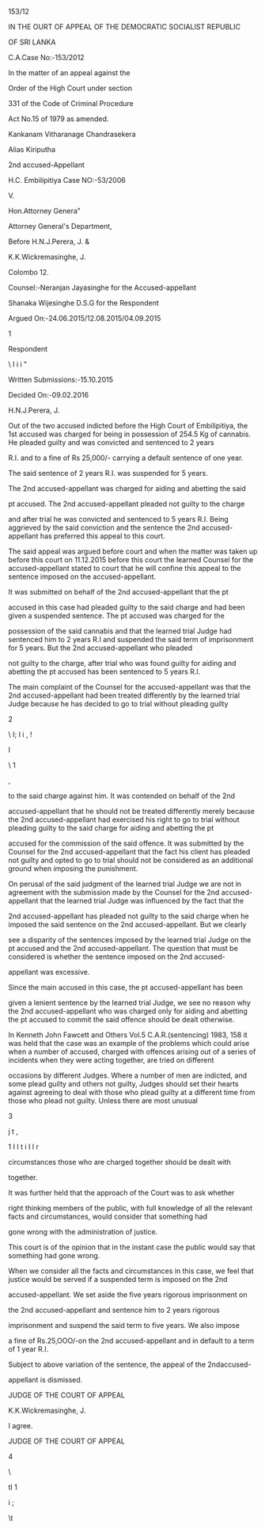 153/12

IN THE OURT OF APPEAL OF THE DEMOCRATIC SOCIALIST REPUBLIC

OF SRI LANKA

C.A.Case No:-153/2012

In the matter of an appeal against the

Order of the High Court under section

331 of the Code of Criminal Procedure

Act No.15 of 1979 as amended.

Kankanam Vitharanage Chandrasekera

Alias Kiriputha

2nd accused-Appellant

H.C. Embilipitiya Case NO:-53/2006

V.

Hon.Attorney Genera"

Attorney General's Department,

Before H.N.J.Perera, J. &

K.K.Wickremasinghe, J.

Colombo 12.

Counsel:-Neranjan Jayasinghe for the Accused-appellant

Shanaka Wijesinghe D.S.G for the Respondent

Argued On:-24.06.2015/12.08.2015/04.09.2015

1

Respondent

\ I i i "

Written Submissions:-15.10.2015

Decided On:-09.02.2016

H.N.J.Perera, J.

Out of the two accused indicted before the High Court of Embilipitiya, the 1st accused was charged for being in possession of 254.5 Kg of cannabis. He pleaded guilty and was convicted and sentenced to 2 years

R.I. and to a fine of Rs 25,000/- carrying a default sentence of one year.

The said sentence of 2 years R.I. was suspended for 5 years.

The 2nd accused-appellant was charged for aiding and abetting the said

pt accused. The 2nd accused-appellant pleaded not guilty to the charge

and after trial he was convicted and sentenced to 5 years R.I. Being aggrieved by the said conviction and the sentence the 2nd accused-appellant has preferred this appeal to this court.

The said appeal was argued before court and when the matter was taken up before this court on 11.12.2015 before this court the learned Counsel for the accused-appellant stated to court that he will confine this appeal to the sentence imposed on the accused-appellant.

It was submitted on behalf of the 2nd accused-appellant that the pt

accused in this case had pleaded guilty to the said charge and had been given a suspended sentence. The pt accused was charged for the

possession of the said cannabis and that the learned trial Judge had sentenced him to 2 years R.I and suspended the said term of imprisonment for 5 years. But the 2nd accused-appellant who pleaded

not guilty to the charge, after trial who was found guilty for aiding and abetting the pt accused has been sentenced to 5 years R.I.

The main complaint of the Counsel for the accused-appellant was that the 2nd accused-appellant had been treated differently by the learned trial Judge because he has decided to go to trial without pleading guilty

2

\ I; I i , !

I

\ 1

,

to the said charge against him. It was contended on behalf of the 2nd

accused-appellant that he should not be treated differently merely because the 2nd accused-appellant had exercised his right to go to trial without pleading guilty to the said charge for aiding and abetting the pt

accused for the commission of the said offence. It was submitted by the Counsel for the 2nd accused-appellant that the fact his client has pleaded not guilty and opted to go to trial should not be considered as an additional ground when imposing the punishment.

On perusal of the said judgment of the learned trial Judge we are not in agreement with the submission made by the Counsel for the 2nd accused-appellant that the learned trial Judge was influenced by the fact that the

2nd accused-appellant has pleaded not guilty to the said charge when he imposed the said sentence on the 2nd accused-appellant. But we clearly

see a disparity of the sentences imposed by the learned trial Judge on the pt accused and the 2nd accused-appellant. The question that must be considered is whether the sentence imposed on the 2nd accused-

appellant was excessive.

Since the main accused in this case, the pt accused-appellant has been

given a lenient sentence by the learned trial Judge, we see no reason why the 2nd accused-appellant who was charged only for aiding and abetting the pt accused to commit the said offence should be dealt otherwise.

In Kenneth John Fawcett and Others Vol.5 C.A.R.(sentencing) 1983, 158 it was held that the case was an example of the problems which could arise when a number of accused, charged with offences arising out of a series of incidents when they were acting together, are tried on different

occasions by different Judges. Where a number of men are indicted, and some plead guilty and others not guilty, Judges should set their hearts against agreeing to deal with those who plead guilty at a different time from those who plead not guilty. Unless there are most unusual

3

j t ,

1 I I t i I l r

circumstances those who are charged together should be dealt with

together.

It was further held that the approach of the Court was to ask whether

right thinking members of the public, with full knowledge of all the relevant facts and circumstances, would consider that something had

gone wrong with the administration of justice.

This court is of the opinion that in the instant case the public would say that something had gone wrong.

When we consider all the facts and circumstances in this case, we feel that justice would be served if a suspended term is imposed on the 2nd

accused-appellant. We set aside the five years rigorous imprisonment on

the 2nd accused-appellant and sentence him to 2 years rigorous

imprisonment and suspend the said term to five years. We also impose

a fine of Rs.25,OOO/-on the 2nd accused-appellant and in default to a term of 1 year R.I.

Subject to above variation of the sentence, the appeal of the 2ndaccused-

appellant is dismissed.

JUDGE OF THE COURT OF APPEAL

K.K.Wickremasinghe, J.

I agree.

JUDGE OF THE COURT OF APPEAL

4

\

tI 1

i ;

\t